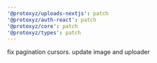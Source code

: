 ```yaml
---
'@protoxyz/uploads-nextjs': patch
'@protoxyz/auth-react': patch
'@protoxyz/core': patch
'@protoxyz/types': patch
---
```


fix pagination cursors. update image and uploader
